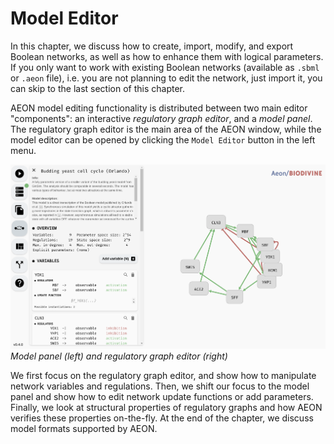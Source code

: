 # Model Editor

In this chapter, we discuss how to create, import, modify, and export Boolean networks, as well as how to enhance them with logical parameters. If you only want to work with existing Boolean networks (available as `.sbml` or `.aeon` file), i.e. you are not planning to edit the network, just import it, you can skip to the last section of this chapter.

AEON model editing functionality is distributed between two main editor "components": an interactive *regulatory graph editor*, and a *model panel*. The regulatory graph editor is the main area of the AEON window, while the model editor can be opened by clicking the `Model Editor` button in the left menu.

![AEON Model Editor](../assets/model_editor.png)
*Model panel (left) and regulatory graph editor (right)*

We first focus on the regulatory graph editor, and show how to manipulate network variables and regulations. Then, we shift our focus to the model panel and show how to edit network update functions or add parameters. Finally, we look at structural properties of regulatory graphs and how AEON verifies these properties on-the-fly. At the end of the chapter, we discuss model formats supported by AEON.  